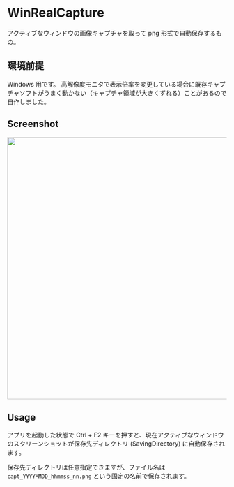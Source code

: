 # WinRealCapture
アクティブなウィンドウの画像キャプチャを取って png 形式で自動保存するもの。

## 環境前提
Windows 用です。
高解像度モニタで表示倍率を変更している場合に既存キャプチャソフトがうまく動かない（キャプチャ領域が大きくずれる）ことがあるので自作しました。

## Screenshot
<img src="https://raw.githubusercontent.com/kobake/WinRealCapture/master/screenshots/screenshot.png" width="600" />

## Usage
アプリを起動した状態で Ctrl + F2 キーを押すと、現在アクティブなウィンドウのスクリーンショットが保存先ディレクトリ (SavingDirectory) に自動保存されます。

保存先ディレクトリは任意指定できますが、ファイル名は ```capt_YYYYMMDD_hhmmss_nn.png``` という固定の名前で保存されます。

